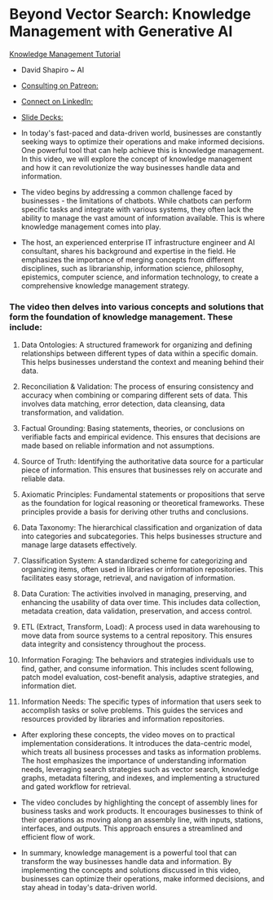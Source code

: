 # Beyond Vector Search: Knowledge Management with Generative AI

[Knowledge Management Tutorial](https://www.youtube.com/watch?v=YjdmYCd6y0M)

-   David Shapiro ~ AI

-   [Consulting on Patreon:](https://www.youtube.com/redirect?event=video_description&redir_token=QUFFLUhqbHEwTWNZd1BkWklQTldTUDlaTGVWUEVTQUtuUXxBQ3Jtc0trazdmcWdiT1pGWkY2ZmktSkVkNC1qQjBxM1RLSUVLTDUxLXl4QjRHUm13Xy1oSFdVcWQtY0RJQ3VwcG9uQmJxaVVORno5UVBIR0JxRHc2SVlMcXV1OEd5S2ppV0lDaFhZTDBma0UzbXFJSGVFbWxoNA&q=https%3A%2F%2Fwww.patreon.com%2Fdaveshap&v=YjdmYCd6y0M)
-   [Connect on LinkedIn: ](https://www.youtube.com/redirect?event=video_description&redir_token=QUFFLUhqbGNJMXQ5amhLQzVGMWNxTGxQRUhxRktkaHFqUXxBQ3Jtc0tsanFSYk9NN212TlBvRFZMRXg4YnRwTmhfRWR6Vm9IcWNrdkdPdFhRRXRnbUpmVEVOMUxZN0VGdDdYYUgxcXZlWFhzQWVQOW11WURIbnN5NnVoaTVpd1VoZEVKTVI5VV9wY2s5UTlqUkJtd0ZGYW5MZw&q=https%3A%2F%2Fwww.linkedin.com%2Fin%2Fdave-shap-automator%2F&v=YjdmYCd6y0M)
-   [Slide Decks: ](https://www.youtube.com/redirect?event=video_description&redir_token=QUFFLUhqa2dIY1ROOHRoMVFHUUhGVWsyU1E5RUR0UTU2d3xBQ3Jtc0ttVV9lNkFHMVI4b19zQWZGRFROOTE5ZloyOTBGd2d0LVJ3SDE5amotTm5xSlJESHFlREFXVXNiRmdCZl9mcHBEVVo3UVpPam1LWXZpMzJCeHlJV3RJWEpfVkY4TUt4NzhOUzFmS3BkWE1EMFN1c2dVMA&q=https%3A%2F%2Fmedium.com%2F%40dave-shap%2Fbeyond-vector-search-knowledge-management-with-generative-ai-6c2d10b481a0https%3A%2F%2Fgithub.com%2Fdaveshap%2FYouTube_Slide_Decks%2Ftree%2Fmain%2FBusiness%2520and%2520Product&v=YjdmYCd6y0M)

-   In today's fast-paced and data-driven world, businesses are constantly seeking ways to optimize their operations and make informed decisions. One powerful tool that can help achieve this is knowledge management. In this video, we will explore the concept of knowledge management and how it can revolutionize the way businesses handle data and information.

-   The video begins by addressing a common challenge faced by businesses - the limitations of chatbots. While chatbots can perform specific tasks and integrate with various systems, they often lack the ability to manage the vast amount of information available. This is where knowledge management comes into play.

-   The host, an experienced enterprise IT infrastructure engineer and AI consultant, shares his background and expertise in the field. He emphasizes the importance of merging concepts from different disciplines, such as librarianship, information science, philosophy, epistemics, computer science, and information technology, to create a comprehensive knowledge management strategy.

### The video then delves into various concepts and solutions that form the foundation of knowledge management. These include:

1. Data Ontologies: A structured framework for organizing and defining relationships between different types of data within a specific domain. This helps businesses understand the context and meaning behind their data.

2. Reconciliation & Validation: The process of ensuring consistency and accuracy when combining or comparing different sets of data. This involves data matching, error detection, data cleansing, data transformation, and validation.

3. Factual Grounding: Basing statements, theories, or conclusions on verifiable facts and empirical evidence. This ensures that decisions are made based on reliable information and not assumptions.

4. Source of Truth: Identifying the authoritative data source for a particular piece of information. This ensures that businesses rely on accurate and reliable data.

5. Axiomatic Principles: Fundamental statements or propositions that serve as the foundation for logical reasoning or theoretical frameworks. These principles provide a basis for deriving other truths and conclusions.

6. Data Taxonomy: The hierarchical classification and organization of data into categories and subcategories. This helps businesses structure and manage large datasets effectively.

7. Classification System: A standardized scheme for categorizing and organizing items, often used in libraries or information repositories. This facilitates easy storage, retrieval, and navigation of information.

8. Data Curation: The activities involved in managing, preserving, and enhancing the usability of data over time. This includes data collection, metadata creation, data validation, preservation, and access control.

9. ETL (Extract, Transform, Load): A process used in data warehousing to move data from source systems to a central repository. This ensures data integrity and consistency throughout the process.

10. Information Foraging: The behaviors and strategies individuals use to find, gather, and consume information. This includes scent following, patch model evaluation, cost-benefit analysis, adaptive strategies, and information diet.

11. Information Needs: The specific types of information that users seek to accomplish tasks or solve problems. This guides the services and resources provided by libraries and information repositories.

-   After exploring these concepts, the video moves on to practical implementation considerations. It introduces the data-centric model, which treats all business processes and tasks as information problems. The host emphasizes the importance of understanding information needs, leveraging search strategies such as vector search, knowledge graphs, metadata filtering, and indexes, and implementing a structured and gated workflow for retrieval.

-   The video concludes by highlighting the concept of assembly lines for business tasks and work products. It encourages businesses to think of their operations as moving along an assembly line, with inputs, stations, interfaces, and outputs. This approach ensures a streamlined and efficient flow of work.

-   In summary, knowledge management is a powerful tool that can transform the way businesses handle data and information. By implementing the concepts and solutions discussed in this video, businesses can optimize their operations, make informed decisions, and stay ahead in today's data-driven world.
